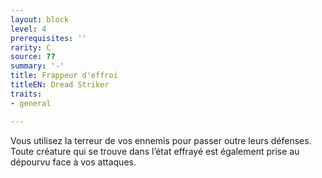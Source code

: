 ```yaml
---
layout: block
level: 4
prerequisites: ''
rarity: C
source: ??
summary: '-'
title: Frappeur d'effroi
titleEN: Dread Striker
traits:
- general

---
```


<p>Vous utilisez la terreur de vos ennemis pour passer outre leurs défenses. Toute créature qui se trouve dans l’état effrayé est également prise au dépourvu face à vos attaques.</p>